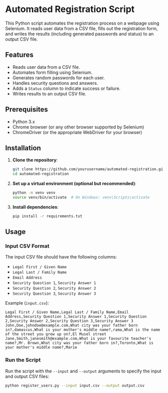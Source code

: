 # Automated Registration Script

This Python script automates the registration process on a webpage using Selenium. It reads user data from a CSV file, fills out the registration form, and writes the results (including generated passwords and status) to an output CSV file.

## Features
- Reads user data from a CSV file.
- Automates form filling using Selenium.
- Generates random passwords for each user.
- Handles security questions and answers.
- Adds a `Status` column to indicate success or failure.
- Writes results to an output CSV file.

## Prerequisites
- Python 3.x
- Chrome browser (or any other browser supported by Selenium)
- ChromeDriver (or the appropriate WebDriver for your browser)

## Installation

1. **Clone the repository**:
   ```bash
   git clone https://github.com/yourusername/automated-registration.git
   cd automated-registration

2. **Set up a virtual environment (optional but recommended)**:
   ```bash
   python -m venv venv
   source venv/bin/activate  # On Windows: venv\Scripts\activate

3. **Install dependencies**:
   ```bash
   pip install -r requirements.txt

## Usage

### Input CSV Format
The input CSV file should have the following columns:
- `Legal First / Given Name`
- `Legal Last / Family Name`
- `Email Address`
- `Security Question 1`, `Security Answer 1`
- `Security Question 2`, `Security Answer 2`
- `Security Question 3`, `Security Answer 3`

Example (`input.csv`):
```csv
Legal First / Given Name,Legal Last / Family Name,Email Address,Security Question 1,Security Answer 1,Security Question 2,Security Answer 2,Security Question 3,Security Answer 3
John,Doe,johndoe@example.com,What city was your father born in?,damascus,What is your mother's middle name?,rama,What is the name of the street you grew up on?,El Musel street
Jane,Smith,janesmith@example.com,What is your favourite teacher's name?,Mr. Brown,What city was your father born in?,Toronto,What is your mother's middle name?,Marie
```

### Run the Script
Run the script with the `--input` and `--output` arguments to specify the input and output CSV files:
```bash
python register_users.py --input input.csv --output output.csv
```
